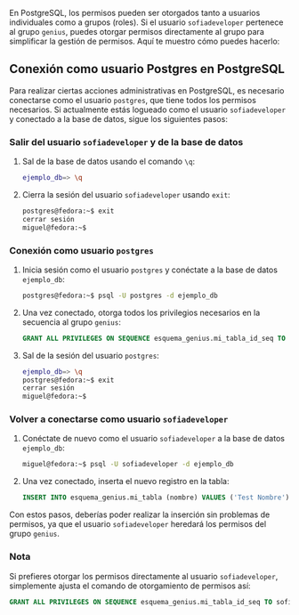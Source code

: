 En PostgreSQL, los permisos pueden ser otorgados tanto a usuarios individuales como a grupos (roles). Si el usuario `sofiadeveloper` pertenece al grupo `genius`, puedes otorgar permisos directamente al grupo para simplificar la gestión de permisos. Aquí te muestro cómo puedes hacerlo:

## Conexión como usuario Postgres en PostgreSQL

Para realizar ciertas acciones administrativas en PostgreSQL, es necesario conectarse como el usuario `postgres`, que tiene todos los permisos necesarios. Si actualmente estás logueado como el usuario `sofiadeveloper` y conectado a la base de datos, sigue los siguientes pasos:

### Salir del usuario `sofiadeveloper` y de la base de datos

1. Sal de la base de datos usando el comando `\q`:
    ```sh
    ejemplo_db=> \q
    ```
2. Cierra la sesión del usuario `sofiadeveloper` usando `exit`:
    ```sh
    postgres@fedora:~$ exit
    cerrar sesión
    miguel@fedora:~$
    ```

### Conexión como usuario `postgres`

1. Inicia sesión como el usuario `postgres` y conéctate a la base de datos `ejemplo_db`:
    ```sh
    postgres@fedora:~$ psql -U postgres -d ejemplo_db
    ```
2. Una vez conectado, otorga todos los privilegios necesarios en la secuencia al grupo `genius`:
    ```sql
    GRANT ALL PRIVILEGES ON SEQUENCE esquema_genius.mi_tabla_id_seq TO genius;
    ```
3. Sal de la sesión del usuario `postgres`:
    ```sh
    ejemplo_db=> \q
    postgres@fedora:~$ exit
    cerrar sesión
    miguel@fedora:~$
    ```

### Volver a conectarse como usuario `sofiadeveloper`

1. Conéctate de nuevo como el usuario `sofiadeveloper` a la base de datos `ejemplo_db`:
    ```sh
    miguel@fedora:~$ psql -U sofiadeveloper -d ejemplo_db
    ```
2. Una vez conectado, inserta el nuevo registro en la tabla:
    ```sql
    INSERT INTO esquema_genius.mi_tabla (nombre) VALUES ('Test Nombre');
    ```

Con estos pasos, deberías poder realizar la inserción sin problemas de permisos, ya que el usuario `sofiadeveloper` heredará los permisos del grupo `genius`.

### Nota

Si prefieres otorgar los permisos directamente al usuario `sofiadeveloper`, simplemente ajusta el comando de otorgamiento de permisos así:

```sql
GRANT ALL PRIVILEGES ON SEQUENCE esquema_genius.mi_tabla_id_seq TO sofiadeveloper;
```